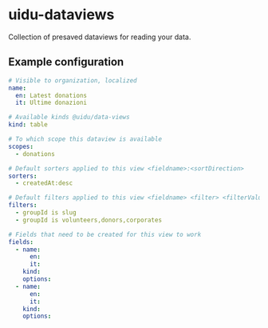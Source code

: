 # uidu-dataviews

Collection of presaved dataviews for reading your data.

## Example configuration

```yaml
# Visible to organization, localized
name:
  en: Latest donations
  it: Ultime donazioni

# Available kinds @uidu/data-views
kind: table

# To which scope this dataview is available
scopes:
  - donations

# Default sorters applied to this view <fieldname>:<sortDirection>
sorters:
  - createdAt:desc

# Default filters applied to this view <fieldname> <filter> <filterValue>
filters:
  - groupId is slug
  - groupId is volunteers,donors,corporates

# Fields that need to be created for this view to work
fields:
  - name:
      en:
      it:
    kind:
    options:
  - name:
      en:
      it:
    kind:
    options:
```
